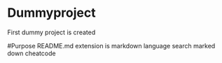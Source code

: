 # Dummyproject
First dummy project is created 

#Purpose
README.md extension is markdown language search marked down cheatcode 
